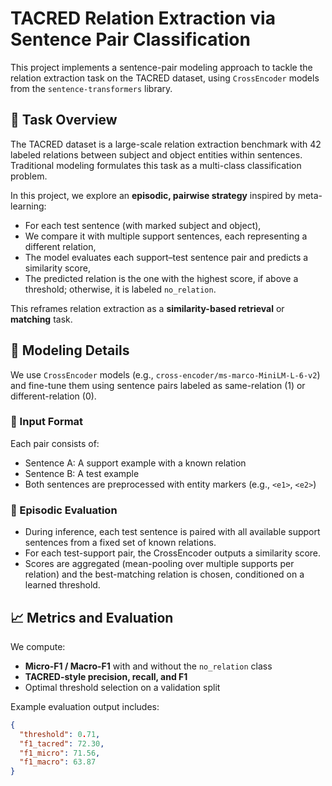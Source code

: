 # TACRED Relation Extraction via Sentence Pair Classification

This project implements a sentence-pair modeling approach to tackle the relation extraction task on the TACRED dataset, using `CrossEncoder` models from the `sentence-transformers` library.

## 🧠 Task Overview

The TACRED dataset is a large-scale relation extraction benchmark with 42 labeled relations between subject and object entities within sentences. Traditional modeling formulates this task as a multi-class classification problem.

In this project, we explore an **episodic, pairwise strategy** inspired by meta-learning:

- For each test sentence (with marked subject and object),
- We compare it with multiple support sentences, each representing a different relation,
- The model evaluates each support–test sentence pair and predicts a similarity score,
- The predicted relation is the one with the highest score, if above a threshold; otherwise, it is labeled `no_relation`.

This reframes relation extraction as a **similarity-based retrieval** or **matching** task.

## 🧪 Modeling Details

We use `CrossEncoder` models (e.g., `cross-encoder/ms-marco-MiniLM-L-6-v2`) and fine-tune them using sentence pairs labeled as same-relation (1) or different-relation (0).

### 🧱 Input Format
Each pair consists of:
- Sentence A: A support example with a known relation
- Sentence B: A test example
- Both sentences are preprocessed with entity markers (e.g., `<e1>`, `<e2>`)

### 📂 Episodic Evaluation
- During inference, each test sentence is paired with all available support sentences from a fixed set of known relations.
- For each test-support pair, the CrossEncoder outputs a similarity score.
- Scores are aggregated (mean-pooling over multiple supports per relation) and the best-matching relation is chosen, conditioned on a learned threshold.

## 📈 Metrics and Evaluation

We compute:
- **Micro-F1 / Macro-F1** with and without the `no_relation` class
- **TACRED-style precision, recall, and F1**
- Optimal threshold selection on a validation split

Example evaluation output includes:
```json
{
  "threshold": 0.71,
  "f1_tacred": 72.30,
  "f1_micro": 71.56,
  "f1_macro": 63.87
}
